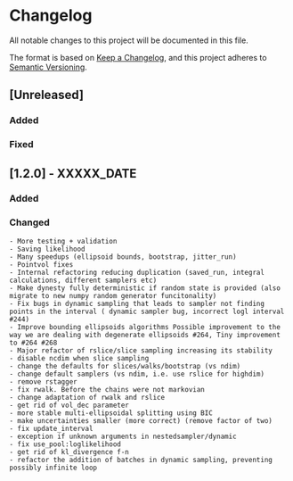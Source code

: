 # Changelog


All notable changes to this project will be documented in this file.

The format is based on [Keep a Changelog](https://keepachangelog.com/en/1.0.0/),
and this project adheres to [Semantic Versioning](https://semver.org/spec/v2.0.0.html).

## [Unreleased]

### Added

### Fixed

## [1.2.0] - XXXXX_DATE

### Added

### Changed
	- More testing + validation
	- Saving likelihood
	- Many speedups (ellipsoid bounds, bootstrap, jitter_run)
	- Pointvol fixes
	- Internal refactoring reducing duplication (saved_run, integral calculations, different samplers etc)
	- Make dynesty fully deterministic if random state is provided (also migrate to new numpy random generator funcitonality)
	- Fix bugs in dynamic sampling that leads to sampler not finding points in the interval ( dynamic sampler bug, incorrect logl interval #244)
	- Improve bounding ellipsoids algorithms Possible improvement to the way we are dealing with degenerate ellipsoids #264, Tiny improvement to #264 #268
	- Major refactor of rslice/slice sampling increasing its stability
	- disable ncdim when slice sampling
	- change the defaults for slices/walks/bootstrap (vs ndim)
	- change default samplers (vs ndim, i.e. use rslice for highdim)
	- remove rstagger
	- fix rwalk. Before the chains were not markovian
	- change adaptation of rwalk and rslice
	- get rid of vol_dec parameter
	- more stable multi-ellipsoidal splitting using BIC
	- make uncertainties smaller (more correct) (remove factor of two)
	- fix update_interval
	- exception if unknown arguments in nestedsampler/dynamic
	- fix use_pool:loglikelihood
	- get rid of kl_divergence f-n
	- refactor the addition of batches in dynamic sampling, preventing possibly infinite loop
